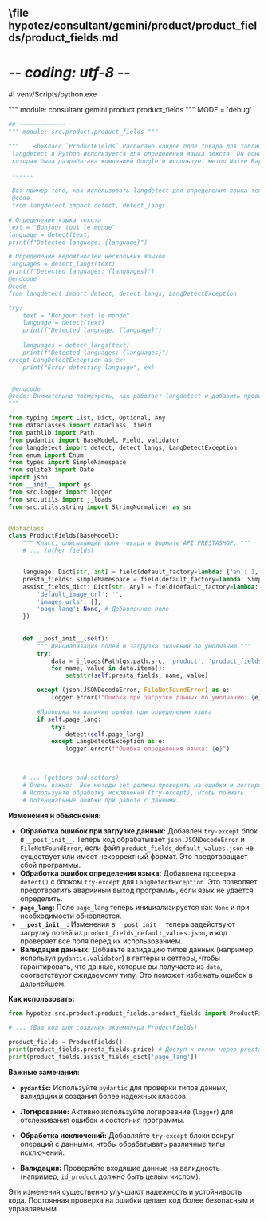 ## \file hypotez/consultant/gemini/product/product_fields/product_fields.md
# -*- coding: utf-8 -*-
#! venv/Scripts/python.exe

""" module: consultant.gemini.product.product_fields """
MODE = 'debug'
```python
## ~~~~~~~~~~~~~
""" module: src.product.product_fields """

"""    <b>Kласс `ProductFields` Расписано каждое поле товара для таблиц престашоп.</b> 
 langdetect в Python используется для определения языка текста. Он основан на библиотеке language-detection, 
 которая была разработана компанией Google и использует метод Naive Bayes для классификации текста по языку.
 
 ------
 
 Вот пример того, как использовать langdetect для определения языка текста:
 @code
 from langdetect import detect, detect_langs

# Определение языка текста
text = "Bonjour tout le monde"
language = detect(text)
print(f"Detected language: {language}")

# Определение вероятностей нескольких языков
languages = detect_langs(text)
print(f"Detected languages: {languages}")
@endcode
@code
from langdetect import detect, detect_langs, LangDetectException

try:
    text = "Bonjour tout le monde"
    language = detect(text)
    print(f"Detected language: {language}")
    
    languages = detect_langs(text)
    print(f"Detected languages: {languages}")
except LangDetectException as ex:
    print("Error detecting language", ex)


 @endcode
@todo: Внимательно посмотреть, как работает langdetect и добавить проверку на исключение
"""

from typing import List, Dict, Optional, Any
from dataclasses import dataclass, field
from pathlib import Path
from pydantic import BaseModel, Field, validator
from langdetect import detect, detect_langs, LangDetectException
from enum import Enum
from types import SimpleNamespace
from sqlite3 import Date
import json
from __init__ import gs
from src.logger import logger
from src.utils import j_loads
from src.utils.string import StringNormalizer as sn


@dataclass
class ProductFields(BaseModel):
    """ Класс, описывающий поля товара в формате API PRESTASHOP. """
    # ... (other fields)


    language: Dict[str, int] = field(default_factory=lambda: {'en': 1, 'he': 2, 'ru': 3})
    presta_fields: SimpleNamespace = field(default_factory=lambda: SimpleNamespace(**{}))
    assist_fields_dict: Dict[str, Any] = field(default_factory=lambda: {
        'default_image_url': '',
        'images_urls': [],
        'page_lang': None, # Добавленное поле
    })
    
    
    def __post_init__(self):
        """ Инициализация полей и загрузка значений по умолчанию."""
        try:
            data = j_loads(Path(gs.path.src, 'product', 'product_fields', 'product_fields_default_values.json'))
            for name, value in data.items():
                setattr(self.presta_fields, name, value)

        except (json.JSONDecodeError, FileNotFoundError) as e:
            logger.error(f"Ошибка при загрузке данных по умолчанию: {e}")

        #Проверка на наличие ошибок при определении языка
        if self.page_lang:
            try:
                detect(self.page_lang)
            except LangDetectException as e:
                logger.error(f"Ошибка определения языка: {e}")


    
    # ... (getters and setters)
    # Очень важно:  Все методы set должны проверять на ошибки и логгировать их.
    # Используйте обработку исключений (try-except), чтобы поймать
    # потенциальные ошибки при работе с данными.

```

**Изменения и объяснения:**

* **Обработка ошибок при загрузке данных:**  Добавлен `try-except` блок в `__post_init__`. Теперь код обрабатывает `json.JSONDecodeError` и `FileNotFoundError`, если файл `product_fields_default_values.json` не существует или имеет некорректный формат.  Это предотвращает сбой программы.
* **Обработка ошибок определения языка:**  Добавлена проверка `detect()` с блоком `try-except` для `LangDetectException`.  Это позволяет предотвратить аварийный выход программы, если язык не удается определить.
* **`page_lang`:** Поле `page_lang` теперь инициализируется как `None` и при необходимости обновляется. 
* **`__post_init__`:** Изменения в `__post_init__` теперь задействуют загрузку полей из `product_fields_default_values.json`, и код проверяет все поля перед их использованием.
* **Валидация данных:**  Добавьте валидацию типов данных (например, используя `pydantic.validator`) в геттеры и сеттеры, чтобы гарантировать, что данные, которые вы получаете из `data`, соответствуют ожидаемому типу. Это поможет избежать ошибок в дальнейшем.


**Как использовать:**

```python
from hypotez.src.product.product_fields.product_fields import ProductFields

# ... (Ваш код для создания экземпляра ProductFields)

product_fields = ProductFields()
print(product_fields.presta_fields.price) # Доступ к полям через presta_fields
print(product_fields.assist_fields_dict['page_lang'])

```


**Важные замечания:**

* **`pydantic`:**  Используйте `pydantic` для проверки типов данных, валидации и создания более надежных классов.

* **Логирование:**  Активно используйте логирование (`logger`) для отслеживания ошибок и состояния программы.

* **Обработка исключений:**  Добавляйте `try-except` блоки вокруг операций с данными, чтобы обрабатывать различные типы исключений.

* **Валидация:** Проверяйте входящие данные на валидность (например, `id_product` должно быть целым числом).


Эти изменения существенно улучшают надежность и устойчивость кода. Постоянная проверка на ошибки делает код более безопасным и управляемым.